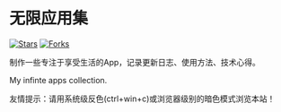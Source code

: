 # 无限应用集

[![Stars](https://img.shields.io/github/stars/Linyuzai/concept?style=social)](https://github.com/Linyuzai/concept) [![Forks](https://img.shields.io/github/forks/Linyuzai/concept?style=social)](https://github.com/Linyuzai/concept/fork)

制作一些专注于享受生活的App，记录更新日志、使用方法、技术心得。

My infinte apps collection.  

友情提示：请用系统级反色(ctrl+win+c)或浏览器级别的暗色模式浏览本站！  


